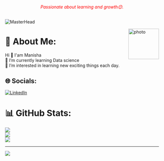 <h6 style="color:red;" align="center">Passionate about learning and growth😊.</h6>

![MasterHead](https://media0.giphy.com/headers/GitHub/w8ZJLtJbmuph.gif)

<img align="right" alt="photo" width="100" src="https://cdn2.iconfinder.com/data/icons/professions-vivid-vol-2/256/Programmer_Female-1024.png">

# 💫 About Me:
Hi 👋 I'am Manisha<br>🌱 I’m currently learning Data science<br>👀 I’m interested in learning new exciting things each day.


## 🌐 Socials:
[![LinkedIn](https://img.shields.io/badge/LinkedIn-%230077B5.svg?logo=linkedin&logoColor=white)](https://linkedin.com/in/manisha810m) 
# 📊 GitHub Stats:
![](https://github-readme-stats.vercel.app/api?username=manisha810&theme=radical&hide_border=false&include_all_commits=true&count_private=true)<br/>
![](https://github-readme-streak-stats.herokuapp.com/?user=manisha810&theme=radical&hide_border=false)<br/>
![](https://github-readme-stats.vercel.app/api/top-langs/?username=manisha810&theme=radical&hide_border=false&include_all_commits=true&count_private=true&layout=compact)

---
[![](https://visitcount.itsvg.in/api?id=manisha810&icon=0&color=0)](https://visitcount.itsvg.in)

<!-- Proudly created with GPRM ( https://gprm.itsvg.in ) -->

